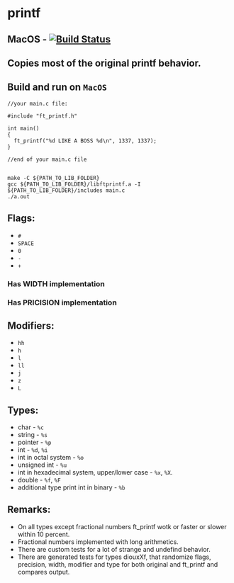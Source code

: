 # printf
## MacOS - [![Build Status](https://www.travis-ci.com/dolovnyak/printf.svg?branch=master)](https://www.travis-ci.com/dolovnyak/printf)
###
Copies most of the original printf behavior.
---------
Build and run on `MacOS`
---------
```
//your main.c file:

#include "ft_printf.h"

int main()
{
  ft_printf("%d LIKE A BOSS %d\n", 1337, 1337);
}

//end of your main.c file


make -C ${PATH_TO_LIB_FOLDER}
gcc ${PATH_TO_LIB_FOLDER}/libftprintf.a -I ${PATH_TO_LIB_FOLDER}/includes main.c
./a.out
```
Flags:
---------
- `#`
- `SPACE`
- `0`
- `-`
- `+`
###
### Has WIDTH implementation
###
### Has PRICISION implementation
###
Modifiers:
--------
- `hh`
- `h`	
- `l`	
- `ll`	
- `j`	
- `z`	
- `L`
###
Types:
--------
- char - `%c`
- string - `%s`
- pointer - `%p`
- int - `%d`, `%i`
- int in octal system - `%o`
- unsigned int - `%u`
- int in hexadecimal system, upper/lower case -  `%x`, `%X`.
- double - `%f`, `%F`
- additional type print int in binary - `%b`
###
Remarks:
---------
- On all types except fractional numbers ft_printf wotk or faster or slower within 10 percent.
- Fractional numbers implemented with long arithmetics.
- There are custom tests for a lot of strange and undefind behavior.
- There are generated tests for types diouxXf, that randomize flags, precision, width, modifier and type for both original and ft_printf and compares output.
